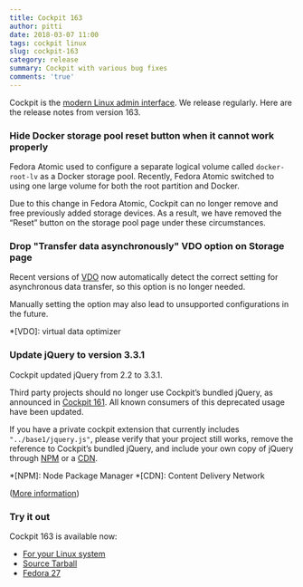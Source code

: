 ```yaml
---
title: Cockpit 163
author: pitti
date: 2018-03-07 11:00
tags: cockpit linux
slug: cockpit-163
category: release
summary: Cockpit with various bug fixes
comments: 'true'
---
```


Cockpit is the [modern Linux admin interface](https://cockpit-project.org/). We release regularly.
Here are the release notes from version 163.

### Hide Docker storage pool reset button when it cannot work properly

Fedora Atomic used to configure a separate logical volume called
`docker-root-lv` as a Docker storage pool. Recently, Fedora Atomic switched to
using one large volume for both the root partition and Docker.

Due to this change in Fedora Atomic, Cockpit can no longer remove and free
previously added storage devices. As a result, we have removed the “Reset”
button on the storage pool page under these circumstances.

### Drop "Transfer data asynchronously" VDO option on Storage page

Recent versions of [VDO](https://github.com/dm-vdo/vdo) now automatically detect
the correct setting for asynchronous data transfer, so this option is no longer
needed.

Manually setting the option may also lead to unsupported configurations in the
future.

*[VDO]: virtual data optimizer

### Update jQuery to version 3.3.1

Cockpit updated jQuery from 2.2 to 3.3.1.

Third party projects should no longer use Cockpit’s bundled jQuery, as
announced in [Cockpit 161](https://cockpit-project.org/blog/cockpit-161.html).
All known consumers of this deprecated usage have been updated.

If you have a private cockpit extension that currently includes
`"../base1/jquery.js"`, please verify that your project still works, remove the
reference to Cockpit’s bundled jQuery, and include your own copy of jQuery
through [NPM](https://www.npmjs.com/) or a [CDN](https://code.jquery.com/).

*[NPM]: Node Package Manager
*[CDN]: Content Delivery Network

([More information](https://lists.fedorahosted.org/archives/list/cockpit-devel@lists.fedorahosted.org/thread/TDBKI4372I4ZPGQFCZB377DX2QG2YDDY/))

### Try it out

Cockpit 163 is available now:

 * [For your Linux system](https://cockpit-project.org/running.html)
 * [Source Tarball](https://github.com/cockpit-project/cockpit/releases/tag/163)
 * [Fedora 27](https://bodhi.fedoraproject.org/updates/cockpit-163-1.fc27)
